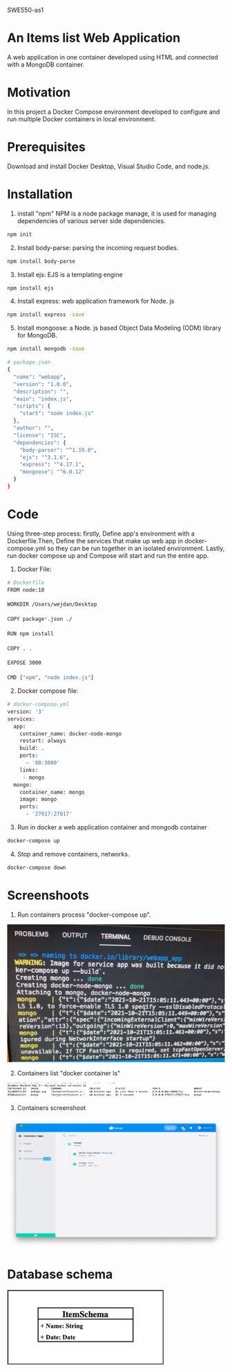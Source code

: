 SWE550-as1
# An Items list Web Application 
A web application in one container developed using HTML and connected with a MongoDB container.
# Motivation
In this project a Docker Compose environment developed to configure and run multiple Docker containers in local environment. 
# Prerequisites
Download and install Docker Desktop, Visual Studio Code, and node.js.
# Installation
1. install "npm" 
NPM is a node package manage, it is used for managing dependencies of various server side dependencies. 
```bash 
npm init  
```
2. Install body-parse:  parsing the incoming request bodies. 
```bash 
npm install body-parse
```
3. Install ejs:  EJS is a templating engine 
```bash 
npm install ejs 
```
4. Install express: web application framework for Node. js
```bash 
npm install express -save
```
5. Install mongoose: a Node. js based Object Data Modeling (ODM) library for MongoDB. 
```bash
npm install mongodb -save
```

```bash 
# package.json
{
  "name": "webapp",
  "version": "1.0.0",
  "description": "",
  "main": "index.js",
  "scripts": {
    "start": "node index.js"
  },
  "author": "",
  "license": "ISC",
  "dependencies": {
    "body-parser": "^1.19.0",
    "ejs": "^3.1.6",
    "express": "^4.17.1",
    "mongoose": "^6.0.12"
  }
}
```
# Code 
Using three-step process: firstly, Define app's environment with a Dockerfile.Then, Define the services that make up web app in docker-compose.yml so they can be run together in an isolated environment.
Lastly, run docker compose up and Compose will start and run the entire app.

1. Docker File:
```bash 
# Dockerfile 
FROM node:10

WORKDIR /Users/wejdan/Desktop

COPY package*.json ./ 

RUN npm install 

COPY . .

EXPOSE 3000

CMD ["npm", "node index.js"]
```
2. Docker compose file:
```bash 
# docker-compose.yml
version: '3'
services:
  app:
    container_name: docker-node-mongo
    restart: always
    build: .
    ports:
      - '80:3000'
    links: 
     - mongo
  mongo:
    container_name: mongo
    image: mongo
    ports:
      - '27017:27017'
   ```
   3. Run in docker
   a web application container and mongodb container 
```bash  
docker-compose up
```

   4. Stop and remove containers, networks.

```bash 
docker-compose down
   ```
# Screenshoots
1. Run containers process "docker-compose up".
<img src= "Container Created process.jpeg">


2. Containers list "docker container ls"
<img src= "Container ls screenshoot.png">


3. Containers screenshoot
<img src= "Containers Screenshoot.png">

# Database schema
<img src= "ItemSchema.png">


